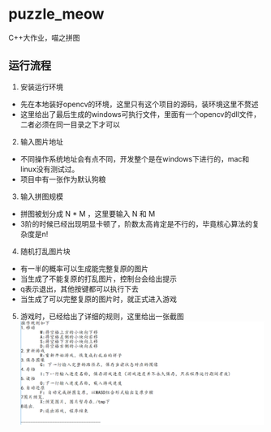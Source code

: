 # puzzle_meow
C++大作业，喵之拼图

## 运行流程
1. 安装运行环境
* 先在本地装好opencv的环境，这里只有这个项目的源码，装环境这里不赘述
* 这里给出了最后生成的windows可执行文件，里面有一个opencv的dll文件，二者必须在同一目录之下才可以
2. 输入图片地址
* 不同操作系统地址会有点不同，开发整个是在windows下进行的，mac和linux没有测试过。
* 项目中有一张作为默认狗粮
3. 输入拼图规模
* 拼图被划分成 N * M ，这里要输入 N 和 M
* 3阶的时候已经出现明显卡顿了，阶数太高肯定是不行的，毕竟核心算法的复杂度是n!
4. 随机打乱图片块
* 有一半的概率可以生成能完整复原的图片
* 当生成了不能复原的打乱图片，控制台会给出提示
* q表示退出，其他按键都可以执行下去
* 当生成了可以完整复原的图片时，就正式进入游戏
5. 游戏时，已经给出了详细的规则，这里给出一张截图
![游戏规则](./游戏规则.png "rule")
